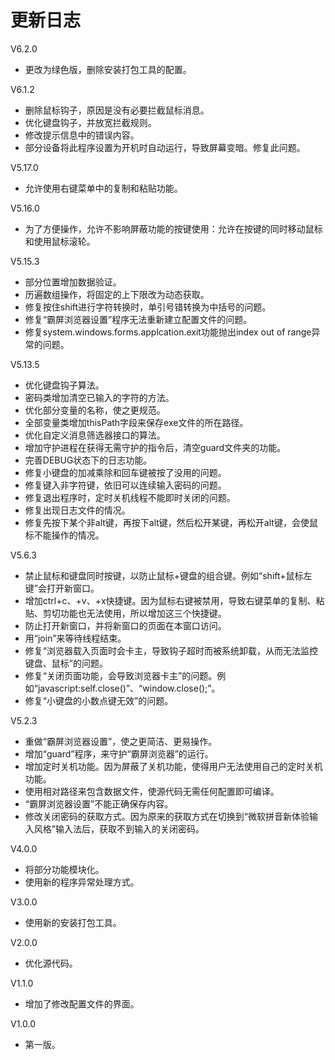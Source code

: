 # 更新日志

V6.2.0

- 更改为绿色版，删除安装打包工具的配置。

V6.1.2
- 删除鼠标钩子，原因是没有必要拦截鼠标消息。
- 优化键盘钩子，并放宽拦截规则。
- 修改提示信息中的错误内容。
- 部分设备将此程序设置为开机时自动运行，导致屏幕变暗。修复此问题。

V5.17.0
- 允许使用右键菜单中的复制和粘贴功能。

V5.16.0
- 为了方便操作，允许不影响屏蔽功能的按键使用：允许在按键的同时移动鼠标和使用鼠标滚轮。

V5.15.3
- 部分位置增加数据验证。
- 历遍数组操作，将固定的上下限改为动态获取。
- 修复按住shift进行字符转换时，单引号错转换为中括号的问题。
- 修复“霸屏浏览器设置”程序无法重新建立配置文件的问题。
- 修复system.windows.forms.applcation.exit功能抛出index out of range异常的问题。

V5.13.5
- 优化键盘钩子算法。
- 密码类增加清空已输入的字符的方法。
- 优化部分变量的名称，使之更规范。
- 全部变量类增加thisPath字段来保存exe文件的所在路径。
- 优化自定义消息筛选器接口的算法。
- 增加守护进程在获得无需守护的指令后，清空guard文件夹的功能。
- 完善DEBUG状态下的日志功能。
- 修复小键盘的加减乘除和回车键被按了没用的问题。
- 修复键入非字符键，依旧可以连续输入密码的问题。
- 修复退出程序时，定时关机线程不能即时关闭的问题。
- 修复出现日志文件的情况。
- 修复先按下某个非alt键，再按下alt键，然后松开某键，再松开alt键，会使鼠标不能操作的情况。

V5.6.3
- 禁止鼠标和键盘同时按键，以防止鼠标+键盘的组合键。例如“shift+鼠标左键”会打开新窗口。
- 增加ctrl+c、+v、+x快捷键。因为鼠标右键被禁用，导致右键菜单的复制、粘贴、剪切功能也无法使用，所以增加这三个快捷键。
- 防止打开新窗口，并将新窗口的页面在本窗口访问。
- 用“join”来等待线程结束。
- 修复“浏览器载入页面时会卡主，导致钩子超时而被系统卸载，从而无法监控键盘、鼠标”的问题。
- 修复“关闭页面功能，会导致浏览器卡主”的问题。例如“javascript:self.close()”、“window.close();”。
- 修复“小键盘的小数点键无效”的问题。

V5.2.3
- 重做“霸屏浏览器设置”，使之更简洁、更易操作。
- 增加“guard”程序，来守护“霸屏浏览器”的运行。
- 增加定时关机功能。因为屏蔽了关机功能，使得用户无法使用自己的定时关机功能。
- 使用相对路径来包含数据文件，使源代码无需任何配置即可编译。
- “霸屏浏览器设置”不能正确保存内容。
- 修改关闭密码的获取方式。因为原来的获取方式在切换到“微软拼音新体验输入风格”输入法后，获取不到输入的关闭密码。

V4.0.0
- 将部分功能模块化。
- 使用新的程序异常处理方式。

V3.0.0
- 使用新的安装打包工具。

V2.0.0
- 优化源代码。

V1.1.0
- 增加了修改配置文件的界面。

V1.0.0
- 第一版。